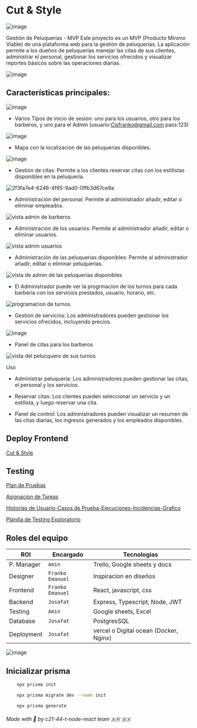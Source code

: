 # Cut & Style

![image](https://github.com/user-attachments/assets/6b748a47-4fd1-47fe-b5c0-97f4d6e615b0)


Gestión de Peluquerías - MVP
Este proyecto es un MVP (Producto Mínimo Viable) de una plataforma web para la gestión de peluquerías. La aplicación permite a los dueños de peluquerías manejar las citas de sus clientes, administrar el personal, gestionar los servicios ofrecidos y visualizar reportes básicos sobre las operaciones diarias.

![image](https://github.com/user-attachments/assets/63d096fb-7e73-4949-aead-3035e00fb3d5)


## Características principales:

![image](https://github.com/user-attachments/assets/26f06435-25c1-42bc-8465-abaf3d131492)
  
- Varios Tipos de inicio de sesion: uno para los usuarios, otro para los barberos, y uno para el Admin (usuario:Cjsfranko@gmail.com pass:123)

![image](https://github.com/user-attachments/assets/deaad28c-4c88-4b02-ae7e-58abb36496d0)

- Mapa con la localizacion de las peluquerias disponibles.

![image](https://github.com/user-attachments/assets/ed6abed8-e076-4fae-9b64-00b4865167b5)

- Gestión de citas: Permite a los clientes reservar citas con los estilistas disponibles en la peluquería.

![2f3fa7e4-6246-4f65-9ad0-0ffb3d67ce9a](https://github.com/user-attachments/assets/7c4cbe98-dd0e-4bbd-892e-961e6761d407)

- Administración del personal: Permite al administrador añadir, editar o eliminar empleados.

![vista admin de barberos](https://github.com/user-attachments/assets/cf117ee8-440f-4e39-b663-26e4e0b5f918)

- Administración de los usuarios: Permite al administrador añadir, editar o eliminar usuarios.

![vista admin usuarios](https://github.com/user-attachments/assets/d9f053df-aa10-4b49-9b29-fd0c54c3e5b8)

- Administración de las peluquerias disponibles: Permite al administrador añadir, editar o eliminar peluquerias.

![vista de admin de las peluquerias disponibles](https://github.com/user-attachments/assets/b78ce833-c356-421e-949e-64e1a710687d)

- El Administrador puede ver la progrmacion de los turnos para cada barberia con los servicios prestados, usuario, horario, etc.

![programacion de turnos](https://github.com/user-attachments/assets/7ff775d2-b88d-41ea-bea2-c6306c591e7e)

- Gestión de servicios: Los administradores pueden gestionar los servicios ofrecidos, incluyendo precios.

![image](https://github.com/user-attachments/assets/efe0ee0e-803b-40cc-b21b-977499e4ce44)

- Panel de citas para los barberos

![vista del pelucquero de sus turnos](https://github.com/user-attachments/assets/3aed6a7d-54a1-4a67-b026-c03186c5d471)



Uso

- Administrar peluquería: Los administradores pueden gestionar las citas, el personal y los servicios.

- Reservar citas: Los clientes pueden seleccionar un servicio y un estilista, y luego reservar una cita.

- Panel de control: Los administradores pueden visualizar un resumen de las citas diarias, los ingresos generados y los empleados disponibles.

## Deploy Frontend

[Cut & Style](http://143.198.98.157:3000/)

## Testing

[Plan de Pruebas](https://docs.google.com/document/d/1Nm4LBLJhNogloKlYSn5NzDM_EXCm4ldd5hQdiUpeF0M/edit?usp=sharing)

[Asignacion de Tareas](https://docs.google.com/spreadsheets/d/18w2gIcq4hrf0KqOoz_SdIUqFBN7WTaXRO4Si-27eXDk/edit?gid=0#gid=0)

[Historias de Usuario-Casos de Prueba-Ejecuciones-Incidencias-Grafico](https://docs.google.com/spreadsheets/d/1IeTGQxmWhDqV2Tqto9KcKhaz-luSz5x3/edit?usp=sharing&ouid=107763075014786345298&rtpof=true&sd=true)

[Planilla de Testing Exploratorio](https://docs.google.com/spreadsheets/d/1nJxGLKjVCeYYQzORKx69tH6SLHTqqoSA/edit?usp=sharing&ouid=107763075014786345298&rtpof=true&sd=true)

## Roles del equipo

| ROl  | Encargado | Tecnologias |
| ---- | --------- | ----------- |
| P. Manager  | `Amin` | Trello, Google sheets y docs |
| Designer | `Franko` `Emanuel` | Inspiracion en diseños |
| Frontend | `Franko` `Emanuel` | React, javascript, css |
| Backend | `Josafat` | Express, Typescript, Node, JWT |
| Testing | `Amin` | Google sheets, Excel |
| Database | `Josafat` | PostgresSQL |
| Deployment | `Josafat` | vercel o Digital ocean (Docker, Nginx) |


![image](https://github.com/user-attachments/assets/73d49c6d-756c-4a33-9b71-332e43243b49)


## Inicializar prisma

```bash
    npx prisma init
```

```bash
    npx prisma migrate dev --name init
```

```bash
    npx prisma generate
```


###### Made with 💖 by c21-44-t-node-react team 🇦🇷 🇲🇽
